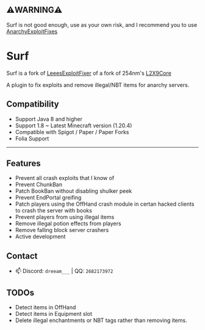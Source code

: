 ## ⚠️WARNING⚠️

Surf is not good enough, use as your own risk, and I recommend you to
use [AnarchyExploitFixes](https://github.com/moom0o/AnarchyExploitFixes)

# Surf

Surf is a fork of [LeeesExploitFixer](https://github.com/XeraPlugins/LeeesExploitFixer-3.0) of a fork of
254nm's [L2X9Core](https://github.com/254nm/L2X9Core)

A plugin to fix exploits and remove illegal/NBT items for anarchy servers.

## Compatibility

- Support Java 8 and higher
- Support 1.8 ~ Latest Minecraft version (1.20.4)
- Compatible with Spigot / Paper / Paper Forks
- Folia Support

___

## Features

* Prevent all crash exploits that I know of
* Prevent ChunkBan
* Patch BookBan without disabling shulker peek
* Prevent EndPortal greifing
* Patch players using the OffHand crash module in certan hacked clients to crash the server with books
* Prevent players from using illegal items
* Remove illegal potion effects from players
* Remove falling block server crashers
* Active development

## Contact

- 📫 Discord: `dreeam___` | QQ: `2682173972`

## TODOs

* Detect items in OffHand
* Detect items in Equipment slot
* Delete illegal enchantments or NBT tags rather than removing items.
